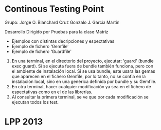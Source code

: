 Continous Testing Point
============================

Grupo:
Jorge O. Blanchard Cruz
Gonzalo J. García Martín

Desarrollo Dirigido por Pruebas para la clase Matriz

  * Ejemplos con distintas decripciones y espectativas 
  * Ejemplo de fichero 'Gemfile'
  * Ejemplo de fichero 'Guardfile'

  1. En una terminal, en el directorio del proyecto, ejecutar: 'guard' (bundle exec guard). Si se ejecuta fuera de bundle también funciona, pero con el ambiente de instalación local. Si se usa bundle, este usara las gemas que aparecen en el fichero Gemfile, por lo tanto, no se confia en la instalación local, sino en una genérica definida por bundle y su Gemfile.
  2. En otra terminal, hacer cualquier modificación ya sea en el fichero de espectativas como en el de las librerías.
  3. Al consultar la primera terminal, se ve que por cada modificación se ejecutan todos los test.

LPP 2013
============================
